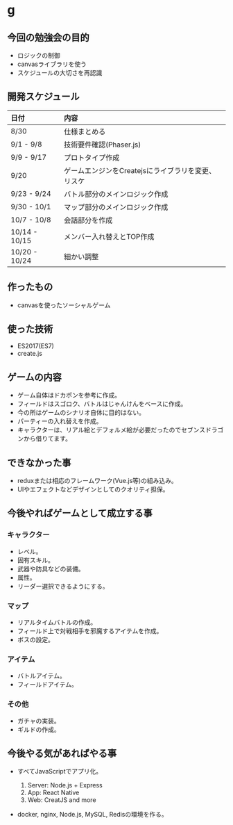 # g

## 今回の勉強会の目的

* ロジックの制御
* canvasライブラリを使う
* スケジュールの大切さを再認識

## 開発スケジュール

| 日付 | 内容 |
|:-- |:-- |
| 8/30  |  仕様まとめる |
| 9/1 - 9/8  | 技術要件確認(Phaser.js)  |
| 9/9 - 9/17  | プロトタイプ作成  |
| 9/20  | ゲームエンジンをCreatejsにライブラリを変更、リスケ  |
| 9/23 - 9/24  | バトル部分のメインロジック作成  |
| 9/30 - 10/1  | マップ部分のメインロジック作成  |
| 10/7 - 10/8  | 会話部分を作成  |
| 10/14 - 10/15  | メンバー入れ替えとTOP作成  |
| 10/20 - 10/24  |  細かい調整  |


## 作ったもの

* canvasを使ったソーシャルゲーム

## 使った技術

* ES2017(ES7)
* create.js

## ゲームの内容

* ゲーム自体はドカポンを参考に作成。
* フィールドはスゴロク、バトルはじゃんけんをベースに作成。
* 今の所はゲームのシナリオ自体に目的はない。
* パーティーの入れ替えを作成。
* キャラクターは、リアル絵とデフォルメ絵が必要だったのでセブンスドラゴンから借りてます。

## できなかった事

* reduxまたは相応のフレームワーク(Vue.js等)の組み込み。
* UIやエフェクトなどデザインとしてのクオリティ担保。

## 今後やればゲームとして成立する事

### キャラクター

* レベル。
* 固有スキル。
* 武器や防具などの装備。
* 属性。
* リーダー選択できるようにする。

### マップ

* リアルタイムバトルの作成。
* フィールド上で対戦相手を邪魔するアイテムを作成。
* ボスの設定。

### アイテム

* バトルアイテム。
* フィールドアイテム。

### その他

* ガチャの実装。
* ギルドの作成。

## 今後やる気があればやる事

* すべてJavaScriptでアプリ化。
  1. Server: Node.js + Express
  2. App: React Native
  3. Web: CreatJS and more

* docker, nginx, Node.js, MySQL, Redisの環境を作る。
